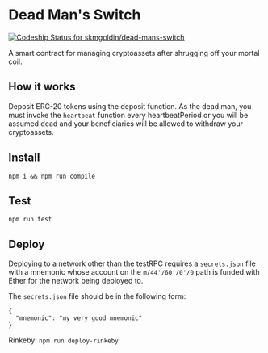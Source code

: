 # Dead Man's Switch

[ ![Codeship Status for skmgoldin/dead-mans-switch](https://app.codeship.com/projects/055a3890-97ed-0135-6eb6-6ebb5ac2ea05/status?branch=master)](https://app.codeship.com/projects/251961)

A smart contract for managing cryptoassets after shrugging off your mortal coil.

## How it works

Deposit ERC-20 tokens using the deposit function. As the dead man, you must invoke the `heartbeat` function every heartbeatPeriod or you will be assumed dead and your beneficiaries will be allowed to withdraw your cryptoassets.

## Install

`npm i && npm run compile`

## Test

`npm run test`

## Deploy

Deploying to a network other than the testRPC requires a `secrets.json` file with a mnemonic whose account on the `m/44'/60'/0'/0` path is funded with Ether for the network being deployed to.

The `secrets.json` file should be in the following form:
```
{
  "mnemonic": "my very good mnemonic"
}
```

Rinkeby: `npm run deploy-rinkeby`

